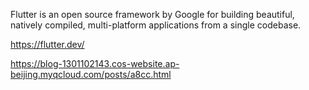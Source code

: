 
Flutter is an open source framework by Google for building beautiful, natively compiled, multi-platform applications from a single codebase.

https://flutter.dev/

https://blog-1301102143.cos-website.ap-beijing.myqcloud.com/posts/a8cc.html